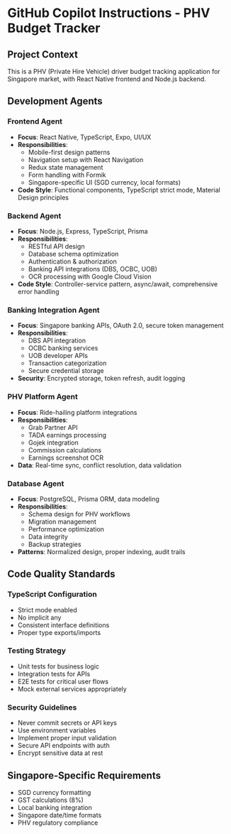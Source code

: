 # GitHub Copilot Instructions - PHV Budget Tracker

## Project Context
This is a PHV (Private Hire Vehicle) driver budget tracking application for Singapore market, with React Native frontend and Node.js backend.

## Development Agents

### Frontend Agent
- **Focus**: React Native, TypeScript, Expo, UI/UX
- **Responsibilities**: 
  - Mobile-first design patterns
  - Navigation setup with React Navigation
  - Redux state management
  - Form handling with Formik
  - Singapore-specific UI (SGD currency, local formats)
- **Code Style**: Functional components, TypeScript strict mode, Material Design principles

### Backend Agent  
- **Focus**: Node.js, Express, TypeScript, Prisma
- **Responsibilities**:
  - RESTful API design
  - Database schema optimization
  - Authentication & authorization
  - Banking API integrations (DBS, OCBC, UOB)
  - OCR processing with Google Cloud Vision
- **Code Style**: Controller-service pattern, async/await, comprehensive error handling

### Banking Integration Agent
- **Focus**: Singapore banking APIs, OAuth 2.0, secure token management
- **Responsibilities**:
  - DBS API integration
  - OCBC banking services
  - UOB developer APIs
  - Transaction categorization
  - Secure credential storage
- **Security**: Encrypted storage, token refresh, audit logging

### PHV Platform Agent
- **Focus**: Ride-hailing platform integrations
- **Responsibilities**:
  - Grab Partner API
  - TADA earnings processing
  - Gojek integration
  - Commission calculations
  - Earnings screenshot OCR
- **Data**: Real-time sync, conflict resolution, data validation

### Database Agent
- **Focus**: PostgreSQL, Prisma ORM, data modeling
- **Responsibilities**:
  - Schema design for PHV workflows
  - Migration management
  - Performance optimization
  - Data integrity
  - Backup strategies
- **Patterns**: Normalized design, proper indexing, audit trails

## Code Quality Standards

### TypeScript Configuration
- Strict mode enabled
- No implicit any
- Consistent interface definitions
- Proper type exports/imports

### Testing Strategy
- Unit tests for business logic
- Integration tests for APIs
- E2E tests for critical user flows
- Mock external services appropriately

### Security Guidelines
- Never commit secrets or API keys
- Use environment variables
- Implement proper input validation
- Secure API endpoints with auth
- Encrypt sensitive data at rest

## Singapore-Specific Requirements
- SGD currency formatting
- GST calculations (8%)
- Local banking integration
- Singapore date/time formats
- PHV regulatory compliance